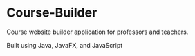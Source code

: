 # Course-Builder
Course website builder application for professors and teachers.

Built using Java, JavaFX, and JavaScript



